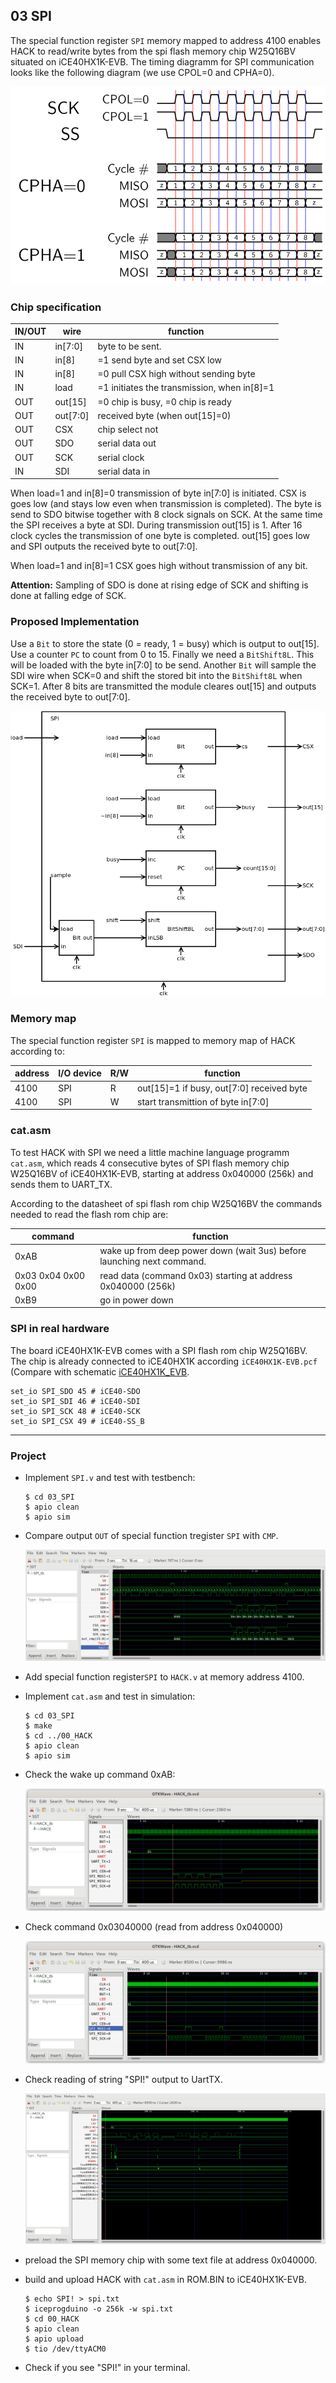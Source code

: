 ## 03 SPI

The special function register `SPI`  memory mapped to address 4100 enables HACK to read/write bytes from the spi flash memory chip W25Q16BV situated on iCE40HX1K-EVB. The timing diagramm for SPI communication looks like the following diagram (we use CPOL=0 and CPHA=0).

![](spi-timing.png)

### Chip specification

| IN/OUT | wire     | function                                    |
| ------ | -------- | ------------------------------------------- |
| IN     | in[7:0]  | byte to be sent.                            |
| IN     | in[8]    | =1 send byte and set CSX low                |
| IN     | in[8]    | =0 pull CSX high without sending byte       |
| IN     | load     | =1 initiates the transmission, when in[8]=1 |
| OUT    | out[15]  | =0 chip is busy, =0 chip is ready           |
| OUT    | out[7:0] | received byte (when out[15]=0)              |
| OUT    | CSX      | chip select not                             |
| OUT    | SDO      | serial data out                             |
| OUT    | SCK      | serial clock                                |
| IN     | SDI      | serial data in                              |

When load=1 and in[8]=0 transmission of byte in[7:0] is initiated. CSX is goes low (and stays low even when transmission is completed). The byte is send to SDO bitwise together with 8 clock signals on SCK. At the same time the SPI receives a byte at SDI. During transmission out[15] is 1. After 16 clock cycles the transmission of one byte is completed. out[15] goes low and SPI outputs the received byte to out[7:0].

When load=1 and in[8]=1 CSX goes high without transmission of any bit.

**Attention:** Sampling of SDO is done at rising edge of SCK and shifting is done at falling edge of SCK.

### Proposed Implementation

Use a `Bit` to store the state (0 = ready, 1 = busy) which is output to out[15]. Use a counter `PC` to count from 0 to 15. Finally we need a `BitShift8L`. This will be loaded with the byte in[7:0] to be send.  Another `Bit` will sample the SDI wire when SCK=0 and shift the stored bit into the `BitShift8L` when SCK=1. After 8 bits are transmitted the module cleares out[15] and outputs the received byte to out[7:0].

![](SPI.png)

### Memory map

The special function register `SPI` is mapped to memory map of HACK according to:

| address | I/O device | R/W | function                                  |
| ------- | ---------- | --- | ----------------------------------------- |
| 4100    | SPI        | R   | out[15]=1 if busy, out[7:0] received byte |
| 4100    | SPI        | W   | start transmittion of byte in[7:0]        |

### cat.asm

To test HACK with SPI we need a little machine language programm `cat.asm`, which reads 4 consecutive bytes of SPI flash memory chip W25Q16BV of iCE40HX1K-EVB, starting at address 0x040000 (256k) and sends them to UART_TX.

According to the datasheet of spi flash rom chip W25Q16BV the commands needed to read the flash rom chip are:

| command             | function                                                               |
| ------------------- | ---------------------------------------------------------------------- |
| 0xAB                | wake up from deep power down (wait 3us) before launching next command. |
| 0x03 0x04 0x00 0x00 | read data (command 0x03) starting at address 0x040000 (256k)           |
| 0xB9                | go in power down                                                       |

### SPI in real hardware

The board iCE40HX1K-EVB comes with a SPI flash rom chip W25Q16BV. The chip is already connected to iCE40HX1K according `iCE40HX1K-EVB.pcf` (Compare with schematic [iCE40HX1K_EVB](../../doc/iCE40HX1K-EVB_Rev_B.pdf).

```
set_io SPI_SDO 45 # iCE40-SDO
set_io SPI_SDI 46 # iCE40-SDI
set_io SPI_SCK 48 # iCE40-SCK
set_io SPI_CSX 49 # iCE40-SS_B
```

***

### Project

* Implement `SPI.v` and test with testbench:
  
  ```
  $ cd 03_SPI
  $ apio clean
  $ apio sim
  ```

* Compare output `OUT` of special function tregister `SPI`  with `CMP`.
  
  ![](spi_tb.png)

* Add special function register`SPI` to `HACK.v` at memory address 4100.

* Implement `cat.asm` and test in simulation:
  
  ```
  $ cd 03_SPI
  $ make
  $ cd ../00_HACK
  $ apio clean
  $ apio sim
  ```

* Check the wake up command 0xAB:
  
  ![](spi_wakeup.png)

* Check command 0x03040000 (read from address 0x040000)
  
  ![](spi_read040000.png)

* Check reading of string "SPI!" output to UartTX.
  
  ![](echo.png)

* preload the SPI memory chip with some text file at address 0x040000.

* build and upload HACK with `cat.asm` in ROM.BIN to iCE40HX1K-EVB.
  
  ```
  $ echo SPI! > spi.txt
  $ iceprogduino -o 256k -w spi.txt
  $ cd 00_HACK
  $ apio clean
  $ apio upload
  $ tio /dev/ttyACM0
  ```

* Check if you see "SPI!" in your terminal.
